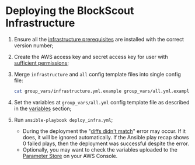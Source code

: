 # Deploying the BlockScout Infrastructure

1. Ensure all the [infrastructure prerequisites](deploying-the-blockscout-infrastructure.md) are installed with the correct version number;
2. Create the AWS access key and secret access key for user with [sufficient permissions](aws-permissions.md);
3. Merge `infrastructure` and `all` config template files into single config file:

   ```bash
   cat group_vars/infrastructure.yml.example group_vars/all.yml.example > group_vars/all.yml
   ```

4. Set the variables at `group_vars/all.yml` config template file as described in the [variables](variables.md) section;
5. Run `ansible-playbook deploy_infra.yml`;
   * During the deployment the "[diffs didn't match](common-errors-and-questions.md#error-applying-plan-diffs-didnt-match)" error may occur. If it does, it will be ignored automatically. If the Ansible play recap shows 0 failed plays, then the deployment was successful despite the error.
   * Optionally, you may want to check the variables uploaded to the [Parameter Store](https://console.aws.amazon.com/systems-manager/parameters) on your AWS Console.

